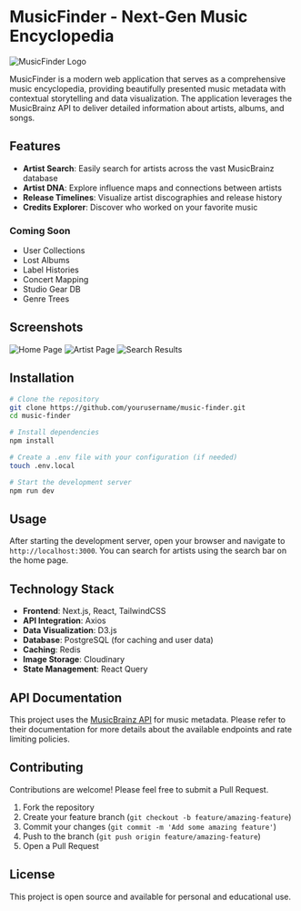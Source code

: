 # MusicFinder - Next-Gen Music Encyclopedia

![MusicFinder Logo](https://via.placeholder.com/150x150.png?text=MusicFinder)

MusicFinder is a modern web application that serves as a comprehensive music encyclopedia, providing beautifully presented music metadata with contextual storytelling and data visualization. The application leverages the MusicBrainz API to deliver detailed information about artists, albums, and songs.

## Features

- **Artist Search**: Easily search for artists across the vast MusicBrainz database
- **Artist DNA**: Explore influence maps and connections between artists
- **Release Timelines**: Visualize artist discographies and release history
- **Credits Explorer**: Discover who worked on your favorite music

### Coming Soon

- User Collections
- Lost Albums
- Label Histories
- Concert Mapping
- Studio Gear DB
- Genre Trees

## Screenshots

![Home Page](https://via.placeholder.com/800x450.png?text=Home+Page)
![Artist Page](https://via.placeholder.com/800x450.png?text=Artist+Page)
![Search Results](https://via.placeholder.com/800x450.png?text=Search+Results)

## Installation

```bash
# Clone the repository
git clone https://github.com/yourusername/music-finder.git
cd music-finder

# Install dependencies
npm install

# Create a .env file with your configuration (if needed)
touch .env.local

# Start the development server
npm run dev
```

## Usage

After starting the development server, open your browser and navigate to `http://localhost:3000`. You can search for artists using the search bar on the home page.

## Technology Stack

- **Frontend**: Next.js, React, TailwindCSS
- **API Integration**: Axios
- **Data Visualization**: D3.js
- **Database**: PostgreSQL (for caching and user data)
- **Caching**: Redis
- **Image Storage**: Cloudinary
- **State Management**: React Query

## API Documentation

This project uses the [MusicBrainz API](https://musicbrainz.org/doc/MusicBrainz_API) for music metadata. Please refer to their documentation for more details about the available endpoints and rate limiting policies.

## Contributing

Contributions are welcome! Please feel free to submit a Pull Request.

1. Fork the repository
2. Create your feature branch (`git checkout -b feature/amazing-feature`)
3. Commit your changes (`git commit -m 'Add some amazing feature'`)
4. Push to the branch (`git push origin feature/amazing-feature`)
5. Open a Pull Request

## License

This project is open source and available for personal and educational use.